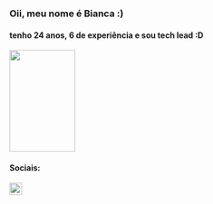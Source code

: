 ### Oii, meu nome é Bianca :)

#### tenho 24 anos, 6 de experiência e sou tech lead :D

<img height="180em" width="48%" src="https://github-readme-stats.vercel.app/api?username=bmcavalcanti&show_icons=true&theme=dracula&include_all_commits=true&count_private=true"/>

#### Sociais:

[<img align="left" alt="LinkedIn" width="22px" src="https://cdn.jsdelivr.net/npm/simple-icons@v3/icons/linkedin.svg" />][linkedin]

<br>
<br>

[linkedin]: https://www.linkedin.com/in/bmCavalcanti/

